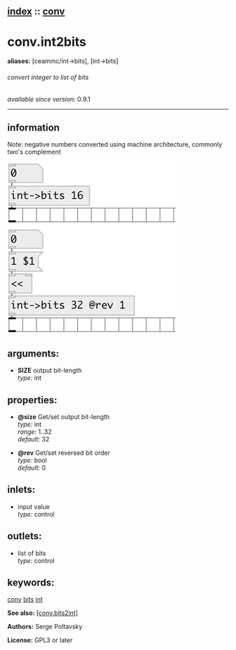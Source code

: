 [index](index.html) :: [conv](category_conv.html)
---

# conv.int2bits
**aliases:** [ceammc/int-&gt;bits], [int-&gt;bits]


###### convert integer to list of bits

*available since version:* 0.9.1

---


## information
Note: negative numbers converted using machine architecture, commonly two&#39;s complement


[![example](../examples/img/conv.int2bits.jpg)](../examples/pd/conv.int2bits.pd)



## arguments:

* **SIZE**
output bit-length<br>
_type:_ int<br>





## properties:

* **@size** 
Get/set output bit-length<br>
_type:_ int<br>
_range:_ 1..32<br>
_default:_ 32<br>

* **@rev** 
Get/set reversed bit order<br>
_type:_ bool<br>
_default:_ 0<br>



## inlets:

* input value<br>
_type:_ control



## outlets:

* list of bits<br>
_type:_ control



## keywords:

[conv](keywords/conv.html)
[bits](keywords/bits.html)
[int](keywords/int.html)



**See also:**
[\[conv.bits2int\]](conv.bits2int.html)




**Authors:** Serge Poltavsky




**License:** GPL3 or later





